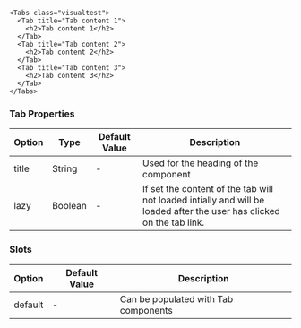 ```
<Tabs class="visualtest">
  <Tab title="Tab content 1">
    <h2>Tab content 1</h2>
  </Tab>
  <Tab title="Tab content 2">
    <h2>Tab content 2</h2>
  </Tab>
  <Tab title="Tab content 3">
    <h2>Tab content 3</h2>
  </Tab>
</Tabs>
```

### Tab Properties

| Option | Type | Default Value | Description |
| ------ | ---- | ------------- | ----------- |
| title  | String | - | Used for the heading of the component |
| lazy  | Boolean | - | If set the content of the tab will not loaded intially and will be loaded after the user has clicked on the tab link. |

### Slots

| Option | Default Value | Description |
| ------ | ------------- | ----------- |
| default | - | Can be populated with Tab components |